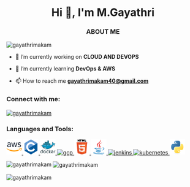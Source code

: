 <h1 align="center">Hi 👋, I'm M.Gayathri</h1>
<h3 align="center">ABOUT ME</h3>

<p align="left"> <img src="https://komarev.com/ghpvc/?username=gayathrimakam&label=Profile%20views&color=0e75b6&style=flat" alt="gayathrimakam" /> </p>

- 🔭 I’m currently working on **CLOUD AND DEVOPS**

- 🌱 I’m currently learning **DevOps & AWS**

- 📫 How to reach me **gayathrimakam40@gmail.com**

<h3 align="left">Connect with me:</h3>
<p align="left">
<a href="https://linkedin.com/in/gayathrimakam" target="blank"><img align="center" src="https://raw.githubusercontent.com/rahuldkjain/github-profile-readme-generator/master/src/images/icons/Social/linked-in-alt.svg" alt="gayathrimakam" height="30" width="40" /></a>
</p>

<h3 align="left">Languages and Tools:</h3>
<p align="left"> <a href="https://aws.amazon.com" target="_blank" rel="noreferrer"> <img src="https://raw.githubusercontent.com/devicons/devicon/master/icons/amazonwebservices/amazonwebservices-original-wordmark.svg" alt="aws" width="40" height="40"/> </a> <a href="https://www.cprogramming.com/" target="_blank" rel="noreferrer"> <img src="https://raw.githubusercontent.com/devicons/devicon/master/icons/c/c-original.svg" alt="c" width="40" height="40"/> </a> <a href="https://www.docker.com/" target="_blank" rel="noreferrer"> <img src="https://raw.githubusercontent.com/devicons/devicon/master/icons/docker/docker-original-wordmark.svg" alt="docker" width="40" height="40"/> </a> <a href="https://cloud.google.com" target="_blank" rel="noreferrer"> <img src="https://www.vectorlogo.zone/logos/google_cloud/google_cloud-icon.svg" alt="gcp" width="40" height="40"/> </a> <a href="https://www.w3.org/html/" target="_blank" rel="noreferrer"> <img src="https://raw.githubusercontent.com/devicons/devicon/master/icons/html5/html5-original-wordmark.svg" alt="html5" width="40" height="40"/> </a> <a href="https://www.java.com" target="_blank" rel="noreferrer"> <img src="https://raw.githubusercontent.com/devicons/devicon/master/icons/java/java-original.svg" alt="java" width="40" height="40"/> </a> <a href="https://www.jenkins.io" target="_blank" rel="noreferrer"> <img src="https://www.vectorlogo.zone/logos/jenkins/jenkins-icon.svg" alt="jenkins" width="40" height="40"/> </a> <a href="https://kubernetes.io" target="_blank" rel="noreferrer"> <img src="https://www.vectorlogo.zone/logos/kubernetes/kubernetes-icon.svg" alt="kubernetes" width="40" height="40"/> </a> <a href="https://www.python.org" target="_blank" rel="noreferrer"> <img src="https://raw.githubusercontent.com/devicons/devicon/master/icons/python/python-original.svg" alt="python" width="40" height="40"/> </a> </p>

<p><img align="left" src="https://github-readme-stats.vercel.app/api/top-langs?username=gayathrimakam&show_icons=true&locale=en&layout=compact" alt="gayathrimakam" /></p>

<p>&nbsp;<img align="center" src="https://github-readme-stats.vercel.app/api?username=gayathrimakam&show_icons=true&locale=en" alt="gayathrimakam" /></p>

<p><img align="center" src="https://github-readme-streak-stats.herokuapp.com/?user=gayathrimakam&" alt="gayathrimakam" /></p>
